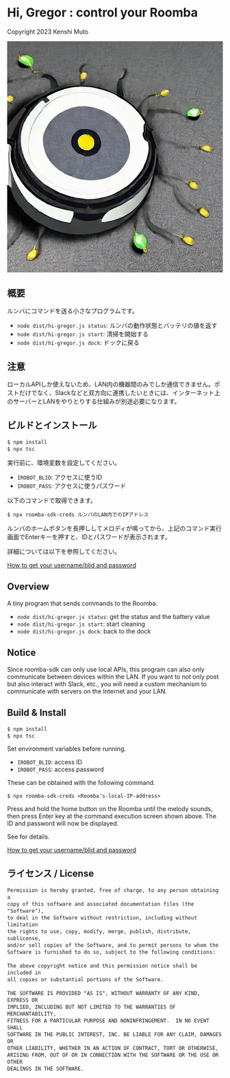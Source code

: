 # Hi, Gregor : control your Roomba

Copyright 2023 Kenshi Muto

![](legs.jpg)

## 概要

ルンバにコマンドを送る小さなプログラムです。

- `node dist/hi-gregor.js status`: ルンバの動作状態とバッテリの値を返す
- `node dist/hi-gregor.js start`: 清掃を開始する
- `node dist/hi-gregor.js dock`: ドックに戻る

## 注意

ローカルAPIしか使えないため、LAN内の機器間のみでしか通信できません。ポストだけでなく、Slackなどと双方向に連携したいときには、インターネット上のサーバーとLANをやりとりする仕組みが別途必要になります。

## ビルドとインストール

```
$ npm install
$ npx tsc
```

実行前に、環境変数を設定してください。

- `IROBOT_BLID`: アクセスに使うID
- `IROBOT_PASS`: アクセスに使うパスワード

以下のコマンドで取得できます。

```
$ npx roomba-sdk-creds ルンバのLAN内でのIPアドレス
```

ルンバのホームボタンを長押ししてメロディが鳴ってから、上記のコマンド実行画面でEnterキーを押すと、IDとパスワードが表示されます。

詳細については以下を参照してください。

[How to get your username/blid and password](https://www.npmjs.com/package/roomba-sdk?activeTab=readme#how-to-get-your-usernameblid-and-password)

## Overview

A tiny program that sends commands to the Roomba.

- `node dist/hi-gregor.js status`: get the status and the battery value
- `node dist/hi-gregor.js start`: start cleaning
- `node dist/hi-gregor.js dock`: back to the dock

## Notice
Since roomba-sdk can only use local APIs, this program can also only communicate between devices within the LAN.
If you want to not only post but also interact with Slack, etc., you will need a custom mechanism to communicate with servers on the Internet and your LAN.

## Build & Install

```
$ npm install
$ npx tsc
```

Set environment variables before running.

- `IROBOT_BLID`: access ID
- `IROBOT_PASS`: access password

These can be obtained with the following command.

```
$ npx roomba-sdk-creds <Roomba's-local-IP-address>
```

Press and hold the home button on the Roomba until the melody sounds, then press Enter key at the command execution screen shown above. The ID and password will now be displayed.

See for details.

[How to get your username/blid and password](https://www.npmjs.com/package/roomba-sdk?activeTab=readme#how-to-get-your-usernameblid-and-password)

## ライセンス / License

```
Permission is hereby granted, free of charge, to any person obtaining a
copy of this software and associated documentation files (the "Software"),
to deal in the Software without restriction, including without limitation
the rights to use, copy, modify, merge, publish, distribute, sublicense,
and/or sell copies of the Software, and to permit persons to whom the
Software is furnished to do so, subject to the following conditions:

The above copyright notice and this permission notice shall be included in
all copies or substantial portions of the Software.

THE SOFTWARE IS PROVIDED "AS IS", WITHOUT WARRANTY OF ANY KIND, EXPRESS OR
IMPLIED, INCLUDING BUT NOT LIMITED TO THE WARRANTIES OF MERCHANTABILITY,
FITNESS FOR A PARTICULAR PURPOSE AND NONINFRINGEMENT.  IN NO EVENT SHALL
SOFTWARE IN THE PUBLIC INTEREST, INC. BE LIABLE FOR ANY CLAIM, DAMAGES OR
OTHER LIABILITY, WHETHER IN AN ACTION OF CONTRACT, TORT OR OTHERWISE,
ARISING FROM, OUT OF OR IN CONNECTION WITH THE SOFTWARE OR THE USE OR OTHER
DEALINGS IN THE SOFTWARE.
```
